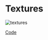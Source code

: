 # Textures

![textures](https://github.com/user-attachments/assets/923eba2b-fd05-4bf5-967c-55c4fcb7a556)

[Code](https://github.com/Edveika/DirectX9-Beginning/tree/main/DirectX9Textures)
